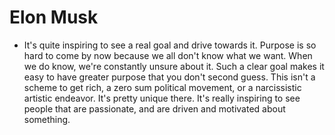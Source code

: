 # Elon Musk

* It's quite inspiring to see a real goal and drive towards it. Purpose is so hard to come by now because we all don't know what we want. When we do know, we're constantly unsure about it. Such a clear goal makes it easy to have greater purpose that you don't second guess. This isn't a scheme to get rich, a zero sum political movement, or a narcissistic artistic endeavor. It's pretty unique there. It's really inspiring to see people that are passionate, and are driven and motivated about something.

